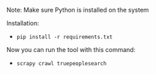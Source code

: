 Note: Make sure Python is installed on the system


Installation:
- `pip install -r requirements.txt`

Now you can run the tool with this command:

- `scrapy crawl truepeoplesearch`